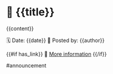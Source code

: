 # 📢 {{title}}

{{content}}

🗓 Date: {{date}}
👤 Posted by: {{author}}

{{#if has_link}}
🔗 [More information]({{link}})
{{/if}}

#announcement 